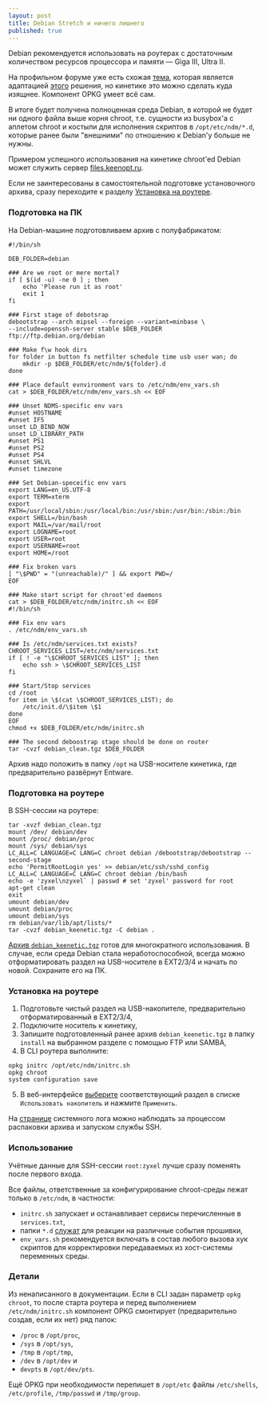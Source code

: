 ```yaml
---
layout: post
title: Debian Stretch и ничего лишнего
published: true
---
```

<p class="message">
Debian рекомендуется использовать на роутерах с достаточным количеством ресурсов процессора и памяти — Giga III, Ultra II.
</p>

На профильном форуме уже есть схожая [тема](https://forum.keenetic.net/topic/458-debian-stable/), которая является адаптацией [этого](https://github.com/DontBeAPadavan/chroot-debian) решения, но кинетике это можно сделать куда изящнее. Компонент OPKG умеет всё сам.

В итоге будет получена полноценная среда Debian, в которой не будет ни одного файла выше корня chroot, т.е. сущности из busybox'а с аплетом chroot и костыли для исполнения скриптов в `/opt/etc/ndm/*.d`, которые ранее были "внешними" по отношению к Debian'у больше не нужны.

Примером успешного использования на кинетике chroot'ed Debian может служить сервер [files.keenopt.ru](http://files.keenopt.ru/).

Если не заинтересованы в самостоятельной подготовке установочного архива, сразу переходите к разделу [Установка на роутере](/#%D1%83%D1%81%D1%82%D0%B0%D0%BD%D0%BE%D0%B2%D0%BA%D0%B0-%D0%BD%D0%B0-%D1%80%D0%BE%D1%83%D1%82%D0%B5%D1%80%D0%B5).

### Подготовка на ПК

На Debian-машине подготовливаем архив с полуфабрикатом:
```
#!/bin/sh

DEB_FOLDER=debian

### Are we root or mere mortal?
if [ $(id -u) -ne 0 ] ; then
    echo 'Please run it as root'
    exit 1
fi

### First stage of debotsrap
debootstrap --arch mipsel --foreign --variant=minbase \
--include=openssh-server stable $DEB_FOLDER ftp://ftp.debian.org/debian

### Make f\w hook dirs
for folder in button fs netfilter schedule time usb user wan; do
    mkdir -p $DEB_FOLDER/etc/ndm/${folder}.d
done

### Place default evnvironment vars to /etc/ndm/env_vars.sh
cat > $DEB_FOLDER/etc/ndm/env_vars.sh << EOF

### Unset NDMS-specific env vars
#unset HOSTNAME
#unset IFS
unset LD_BIND_NOW
unset LD_LIBRARY_PATH
#unset PS1
#unset PS2
#unset PS4
#unset SHLVL
#unset timezone

### Set Debian-speceific env vars
export LANG=en_US.UTF-8
export TERM=xterm
export PATH=/usr/local/sbin:/usr/local/bin:/usr/sbin:/usr/bin:/sbin:/bin
export SHELL=/bin/bash
export MAIL=/var/mail/root
export LOGNAME=root
export USER=root
export USERNAME=root
export HOME=/root

### Fix broken vars
[ "\$PWD" = "(unreachable)/" ] && export PWD=/
EOF

### Make start script for chroot'ed daemons
cat > $DEB_FOLDER/etc/ndm/initrc.sh << EOF
#!/bin/sh

### Fix env vars
. /etc/ndm/env_vars.sh

### Is /etc/ndm/services.txt exists?
CHROOT_SERVICES_LIST=/etc/ndm/services.txt
if [ ! -e "\$CHROOT_SERVICES_LIST" ]; then
    echo ssh > \$CHROOT_SERVICES_LIST
fi

### Start/Stop services
cd /root
for item in \$(cat \$CHROOT_SERVICES_LIST); do
    /etc/init.d/\$item \$1
done
EOF
chmod +x $DEB_FOLDER/etc/ndm/initrc.sh

### The second deboostrap stage should be done on router
tar -cvzf debian_clean.tgz $DEB_FOLDER
```

Архив надо положить в папку `/opt` на USB-носителе кинетика, где предварительно развёрнут Entware.

### Подготовка на роутере

В SSH-сессии на роутере:
```
tar -xvzf debian_clean.tgz
mount /dev/ debian/dev
mount /proc/ debian/proc
mount /sys/ debian/sys
LC_ALL=C LANGUAGE=C LANG=C chroot debian /debootstrap/debootstrap --second-stage
echo 'PermitRootLogin yes' >> debian/etc/ssh/sshd_config
LC_ALL=C LANGUAGE=C LANG=C chroot debian /bin/bash
echo -e 'zyxel\nzyxel` | passwd # set 'zyxel' password for root
apt-get clean
exit
umount debian/dev
umount debian/proc
umount debian/sys
rm debian/var/lib/apt/lists/*
tar -cvzf debian_keenetic.tgz -С debian .
```

[Архив `debian_keenetic.tgz`](/assets/2017-06/debian_keenetic.tgz) готов для многократного использования. В случае, если среда Debian стала неработоспособной, всегда можно отформатировать раздел на USB-носителе в EXT2/3/4 и начать по новой. Сохраните его на ПК.

### Установка на роутере

1. Подготовьте чистый раздел на USB-накопителе, предварительно отформатированный в EXT2/3/4, 
2. Подключите носитель к кинетику,
3. Запишите подготовленный ранее архив `debian_keenetic.tgz` в папку `install` на выбранном разделе с помощью FTP или SAMBA,
4. В CLI роутера выполните:
```
opkg initrc /opt/etc/ndm/initrc.sh
opkg chroot
system configuration save
```
5. В веб-интерфейсе [выберите](http://my.keenetic.net/#usb.opkg) соответствующий раздел в списке `Использовать накопитель` и нажмите `Применить`.

На [странице](http://my.keenetic.net/#tools.log) системного лога можно наблюдать за процессом распаковки архива и запуском службы SSH. 

### Использование 

Учётные данные для SSH-сессии `root:zyxel` лучше сразу поменять после первого входа. 

Все файлы, ответственные за конфигурирование chroot-среды лежат только в `/etc/ndm`, в частности:
- `initrc.sh` запускает и останавливает сервисы перечисленные в `services.txt`,
- папки `*.d` [служат](https://github.com/ndmsystems/packages/wiki/Opkg-Component#hook-scripts) для реакции на различные события прошивки,
- `env_vars.sh` рекомендуется включать в состав любого вызова хук скриптов для корректировки передаваемых из хост-системы переменных среды.

### Детали

Из ненаписанного в документации. Если в CLI задан параметр `opkg chroot`, то после старта роутера и перед выполнением `/etc/ndm/initrc.sh` компонент OPKG смонтирует (предварительно создав, если их нет) ряд папок:

- `/proc` в `/opt/proc`,
- `/sys` в `/opt/sys`,
- `/tmp` в `/opt/tmp`,
- `/dev` в `/opt/dev` и
- `devpts` в `/opt/dev/pts`.

Ещё OPKG при необходимости перепишет в `/opt/etc` файлы `/etc/shells`, `/etc/profile`, `/tmp/passwd` и `/tmp/group`.
